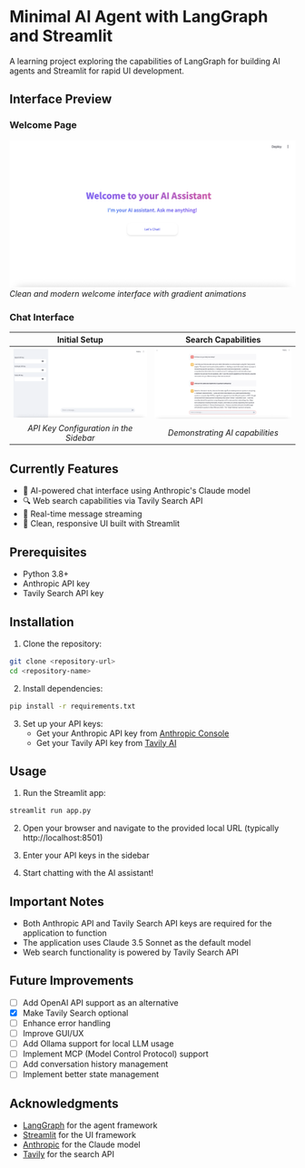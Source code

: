 # Minimal AI Agent with LangGraph and Streamlit

A learning project exploring the capabilities of LangGraph for building AI agents and Streamlit for rapid UI development.

## Interface Preview

### Welcome Page
![Welcome Page](images/main-0.png)
*Clean and modern welcome interface with gradient animations*

### Chat Interface
| Initial Setup | Search Capabilities |
|:-------------------:|:-------------------:|
| ![Chat Interface 1](images/chat-0.png) | ![Chat Interface 2](images/chat-1.png) |
| *API Key Configuration in the Sidebar* | *Demonstrating AI capabilities* |



## Currently Features

- 🤖 AI-powered chat interface using Anthropic's Claude model
- 🔍 Web search capabilities via Tavily Search API
- 💬 Real-time message streaming
- 🎨 Clean, responsive UI built with Streamlit

## Prerequisites

- Python 3.8+
- Anthropic API key
- Tavily Search API key

## Installation

1. Clone the repository:
```bash
git clone <repository-url>
cd <repository-name>
```

2. Install dependencies:
```bash
pip install -r requirements.txt
```

3. Set up your API keys:
   - Get your Anthropic API key from [Anthropic Console](https://console.anthropic.com)
   - Get your Tavily API key from [Tavily AI](https://tavily.com)

## Usage

1. Run the Streamlit app:
```bash
streamlit run app.py
```

2. Open your browser and navigate to the provided local URL (typically http://localhost:8501)

3. Enter your API keys in the sidebar
4. Start chatting with the AI assistant!

## Important Notes

- Both Anthropic API and Tavily Search API keys are required for the application to function
- The application uses Claude 3.5 Sonnet as the default model
- Web search functionality is powered by Tavily Search API

## Future Improvements

- [ ] Add OpenAI API support as an alternative
- [x] Make Tavily Search optional
- [ ] Enhance error handling
- [ ] Improve GUI/UX
- [ ] Add Ollama support for local LLM usage
- [ ] Implement MCP (Model Control Protocol) support
- [ ] Add conversation history management
- [ ] Implement better state management

## Acknowledgments

- [LangGraph](https://github.com/langchain-ai/langgraph) for the agent framework
- [Streamlit](https://streamlit.io) for the UI framework
- [Anthropic](https://www.anthropic.com) for the Claude model
- [Tavily](https://tavily.com) for the search API
